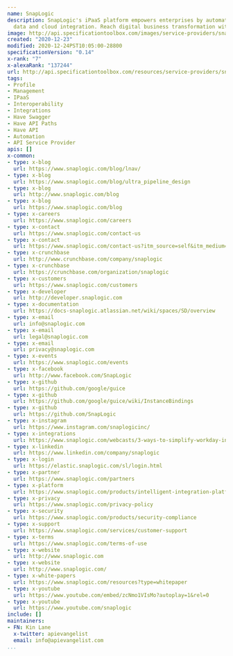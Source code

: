 ```yaml
---
name: SnapLogic
description: SnapLogic's iPaaS platform empowers enterprises by automating application,
  data and cloud integration. Reach digital business transformation with SnapLogic.
image: http://api.specificationtoolbox.com/images/service-providers/snaplogic.jpg
created: "2020-12-23"
modified: 2020-12-24PST10:05:00-28800
specificationVersion: "0.14"
x-rank: "7"
x-alexaRank: "137244"
url: http://api.specificationtoolbox.com/resources/service-providers/snaplogic/
tags:
- Profile
- Management
- IPaaS
- Interoperability
- Integrations
- Have Swagger
- Have API Paths
- Have API
- Automation
- API Service Provider
apis: []
x-common:
- type: x-blog
  url: https://www.snaplogic.com/blog/lnav/
- type: x-blog
  url: https://www.snaplogic.com/blog/ultra_pipeline_design
- type: x-blog
  url: http://www.snaplogic.com/blog
- type: x-blog
  url: https://www.snaplogic.com/blog
- type: x-careers
  url: https://www.snaplogic.com/careers
- type: x-contact
  url: https://www.snaplogic.com/contact-us
- type: x-contact
  url: https://www.snaplogic.com/contact-us?itm_source=self&itm_medium=cta&itm_campaign=floating
- type: x-crunchbase
  url: http://www.crunchbase.com/company/snaplogic
- type: x-crunchbase
  url: https://crunchbase.com/organization/snaplogic
- type: x-customers
  url: https://www.snaplogic.com/customers
- type: x-developer
  url: http://developer.snaplogic.com
- type: x-documentation
  url: https://docs-snaplogic.atlassian.net/wiki/spaces/SD/overview
- type: x-email
  url: info@snaplogic.com
- type: x-email
  url: legal@snaplogic.com
- type: x-email
  url: privacy@snaplogic.com
- type: x-events
  url: https://www.snaplogic.com/events
- type: x-facebook
  url: http://www.facebook.com/SnapLogic
- type: x-github
  url: https://github.com/google/guice
- type: x-github
  url: https://github.com/google/guice/wiki/InstanceBindings
- type: x-github
  url: https://github.com/SnapLogic
- type: x-instagram
  url: https://www.instagram.com/snaplogicinc/
- type: x-integrations
  url: https://www.snaplogic.com/webcasts/3-ways-to-simplify-workday-integrations
- type: x-linkedin
  url: https://www.linkedin.com/company/snaplogic
- type: x-login
  url: https://elastic.snaplogic.com/sl/login.html
- type: x-partner
  url: https://www.snaplogic.com/partners
- type: x-platform
  url: https://www.snaplogic.com/products/intelligent-integration-platform
- type: x-privacy
  url: https://www.snaplogic.com/privacy-policy
- type: x-security
  url: https://www.snaplogic.com/products/security-compliance
- type: x-support
  url: https://www.snaplogic.com/services/customer-support
- type: x-terms
  url: https://www.snaplogic.com/terms-of-use
- type: x-website
  url: http://www.snaplogic.com
- type: x-website
  url: http://www.snaplogic.com/
- type: x-white-papers
  url: https://www.snaplogic.com/resources?type=whitepaper
- type: x-youtube
  url: https://www.youtube.com/embed/zcNmo1VIsMo?autoplay=1&rel=0
- type: x-youtube
  url: https://www.youtube.com/snaplogic
include: []
maintainers:
- FN: Kin Lane
  x-twitter: apievangelist
  email: info@apievangelist.com
...
```

